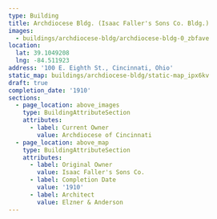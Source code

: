 ```yaml
---
type: Building
title: Archdiocese Bldg. (Isaac Faller's Sons Co. Bldg.)
images:
  - buildings/archdiocese-bldg/archdiocese-bldg-0_zbfave
location:
  lat: 39.1049208
  lng: -84.511923
address: '100 E. Eighth St., Cincinnati, Ohio'
static_map: buildings/archdiocese-bldg/static-map_ipx6kv
draft: true
completion_date: '1910'
sections:
  - page_location: above_images
    type: BuildingAttributeSection
    attributes:
      - label: Current Owner
        value: Archdiocese of Cincinnati
  - page_location: above_map
    type: BuildingAttributeSection
    attributes:
      - label: Original Owner
        value: Isaac Faller's Sons Co.
      - label: Completion Date
        value: '1910'
      - label: Architect
        value: Elzner & Anderson
---
```

